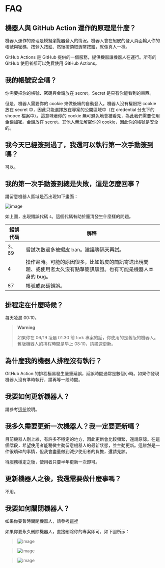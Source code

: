 # FAQ

## 機器人與 GitHub Action 運作的原理是什麼？

機器人運作的原理是模擬瀏覽器登入的情況。機器人會在蝦皮的登入頁面輸入你的帳號與密碼、按登入按鈕、然後按領取蝦幣按鈕，就像真人一樣。

GitHub Actions 是 GitHub 提供的一個服務，提供機器讓機器人在運行。所有的 GitHub 使用者都可以免費使用 GitHub Actions。

## 我的帳號安全嗎？

你需要把你的帳號、密碼與金鑰放在 secret。Secret 是只有你能看到的東西。

但是，機器人需要你的 cookie 來做後續的自動登入。機器人沒有權限把 cookie 放在 secret 中，因此只能選擇放在專案的公開區域中（在 credential 分支下的 shopee 檔案中）。這意味著你的 cookie 無可避免地會被看見，為此我們需要使用金鑰加密。金鑰放在 secret，其他人無法解密你的 cookie，因此你的帳號是安全的。

## 我今天已經簽到過了，我還可以執行第一次手動簽到嗎？

可以。

## 我的第一次手動簽到總是失敗，這是怎麼回事？

請留意機器人區域是否出現如下畫面：

![image](https://user-images.githubusercontent.com/39057640/174464731-b8d6407e-a82c-455b-a44b-e4f4edf5a927.png)

如上圖，出現錯誤代碼 `4`。這個代碼有助於釐清發生什麼樣的問題。

| 錯誤代碼 | 解釋 |
| ------- | ---- |
| 3、69   | 嘗試次數過多被蝦皮 ban。建議等隔天再試。 |
| 4       | 操作逾時。可能的原因很多，比如蝦皮的簡訊寄送出現問題、或使用者太久沒有點擊簡訊驗證。也有可能是機器人本身的 bug。 |
| 87      | 帳號或密碼錯誤。 |

## 排程定在什麼時候？

每天凌晨 00:10。

> **Warning**
>
> 如果你在 06/19 凌晨 01:30 前 fork 專案的話，你使用的是舊版的機器人。舊版機器人的排程時間是早上 08:10，請盡速更新。

## 為什麼我的機器人排程沒有執行？

GitHub Action 的排程極易發生嚴重延誤，延誤時間通常是數個小時。如果你發現機器人沒有準時執行，請再等一段時間。

## 我要如何更新機器人？

請參考[這份](https://github.com/wdzeng/bot-automation#%E6%9B%B4%E6%96%B0)說明。

## 我多久需要更新一次機器人？我一定要更新嗎？

目前機器人剛上線，有許多不穩定的地方，因此更新會比較頻繁，還請原諒。在這個階段，希望使用者能稍微主動留意機器人的最新狀態，並主動更新。這雖然是一件很瑣碎的事情，但我會盡量做到減少使用者的負擔，還請見諒。

待服務穩定之後，使用者只要半年更新一次即可。

## 更新機器人之後，我還需要做什麼事嗎？

不用。

## 我要如何關閉機器人？

如果你要暫時關閉機器人，請參考[這裡](../#關閉機器人)

如果你要永久刪除機器人，直接刪除你的專案即可，如下圖所示：

> ![image](https://user-images.githubusercontent.com/39057640/174967321-0254ca0e-19bf-4100-bbe5-02cbc104c6dd.png)

> ![image](https://user-images.githubusercontent.com/39057640/174967495-a25e9fcf-1ba6-4673-9758-df447056738e.png)

> ![image](https://user-images.githubusercontent.com/39057640/174967957-a29a9092-0a2b-4ce3-bf10-4e65a233ff98.png)
